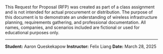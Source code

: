 This Request for Proposal (RFP) was created as part of a class assignment and is not intended for actual procurement or distribution. The purpose of this document is to demonstrate an understanding of wireless infrastructure planning, requirements gathering, and professional documentation. All names, companies, and scenarios included are fictional or used for educational purposes only.

---

**Student:** Aaron Queskekapow
**Instructor:** Felix Liang
**Date:** March 28, 2025
